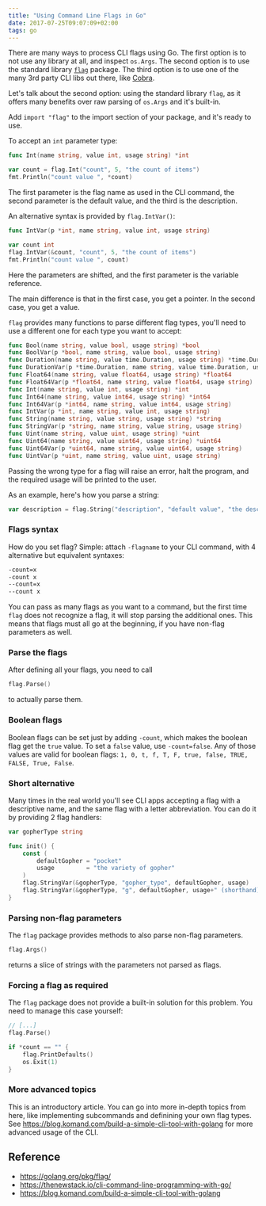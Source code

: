 ```yaml
---
title: "Using Command Line Flags in Go"
date: 2017-07-25T09:07:09+02:00
tags: go
---
```


There are many ways to process CLI flags using Go. The first option is to not use any library at all, and inspect `os.Args`. The second option is to use the standard library [`flag`](https://golang.org/pkg/flag/) package. The third option is to use one of the many 3rd party CLI libs out there, like [Cobra](https://github.com/spf13/cobra).

Let's talk about the second option: using the standard library `flag`, as it offers many benefits over raw parsing of `os.Args` and it's built-in.

Add `import "flag"` to the import section of your package, and it's ready to use.

To accept an `int` parameter type:

```go
func Int(name string, value int, usage string) *int

var count = flag.Int("count", 5, "the count of items")
fmt.Println("count value ", *count)
```

The first parameter is the flag name as used in the CLI command, the second parameter is the default value, and the third is the description.

An alternative syntax is provided by `flag.IntVar()`:

```go
func IntVar(p *int, name string, value int, usage string)

var count int
flag.IntVar(&count, "count", 5, "the count of items")
fmt.Println("count value ", count)
```

Here the parameters are shifted, and the first parameter is the variable reference.

The main difference is that in the first case, you get a pointer. In the second case, you get a value.

`flag` provides many functions to parse different flag types, you'll need to use a different one for each type you want to accept:

```go
func Bool(name string, value bool, usage string) *bool
func BoolVar(p *bool, name string, value bool, usage string)
func Duration(name string, value time.Duration, usage string) *time.Duration
func DurationVar(p *time.Duration, name string, value time.Duration, usage string)
func Float64(name string, value float64, usage string) *float64
func Float64Var(p *float64, name string, value float64, usage string)
func Int(name string, value int, usage string) *int
func Int64(name string, value int64, usage string) *int64
func Int64Var(p *int64, name string, value int64, usage string)
func IntVar(p *int, name string, value int, usage string)
func String(name string, value string, usage string) *string
func StringVar(p *string, name string, value string, usage string)
func Uint(name string, value uint, usage string) *uint
func Uint64(name string, value uint64, usage string) *uint64
func Uint64Var(p *uint64, name string, value uint64, usage string)
func UintVar(p *uint, name string, value uint, usage string)
```

Passing the wrong type for a flag will raise an error, halt the program, and the required usage will be printed to the user.

As an example, here's how you parse a string:

```go
var description = flag.String("description", "default value", "the description of the flag")
```

### Flags syntax

How do you set flag? Simple: attach `-flagname` to your CLI command, with 4 alternative but equivalent syntaxes:

```sh
-count=x
-count x
--count=x
--count x
```

You can pass as many flags as you want to a command, but the first time `flag` does not recognize a flag, it will stop parsing the additional ones. This means that flags must all go at the beginning, if you have non-flag parameters as well.

### Parse the flags

After defining all your flags, you need to call

```go
flag.Parse()
```

to actually parse them.

### Boolean flags

Boolean flags can be set just by adding `-count`, which makes the boolean flag get the `true` value. To set a `false` value, use `-count=false`. Any of those values are valid for boolean flags: `1, 0, t, f, T, F, true, false, TRUE, FALSE, True, False`.

### Short alternative

Many times in the real world you'll see CLI apps accepting a flag with a descriptive name, and the same flag with a letter abbreviation. You can do it by providing 2 flag handlers:

```go
var gopherType string

func init() {
    const (
        defaultGopher = "pocket"
        usage         = "the variety of gopher"
    )
    flag.StringVar(&gopherType, "gopher_type", defaultGopher, usage)
    flag.StringVar(&gopherType, "g", defaultGopher, usage+" (shorthand)")
}
```

### Parsing non-flag parameters

The `flag` package provides methods to also parse non-flag parameters.

```go
flag.Args()
```

returns a slice of strings with the parameters not parsed as flags.

### Forcing a flag as required

The `flag` package does not provide a built-in solution for this problem. You need to manage this case yourself:

```go
// [...]
flag.Parse()

if *count == "" {
    flag.PrintDefaults()
    os.Exit(1)
}
```

### More advanced topics

This is an introductory article. You can go into more in-depth topics from here, like implementing subcommands and definining your own flag types. See <https://blog.komand.com/build-a-simple-cli-tool-with-golang> for more advanced usage of the CLI.

## Reference

- <https://golang.org/pkg/flag/>
- <https://thenewstack.io/cli-command-line-programming-with-go/>
- <https://blog.komand.com/build-a-simple-cli-tool-with-golang>